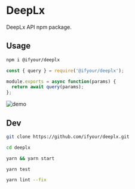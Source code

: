 # DeepLx

DeepLx API npm package.

## Usage

```bash
npm i @ifyour/deeplx
```

```js
const { query } = require('@ifyour/deeplx');

module.exports = async function(params) {
  return await query(params);
};
```

![demo](https://images.mingming.dev/file/2c28df4c563c697f3763d.png)

## Dev

```bash
git clone https://github.com/ifyour/deeplx.git

cd deeplx

yarn && yarn start

yarn test

yarn lint --fix
```
